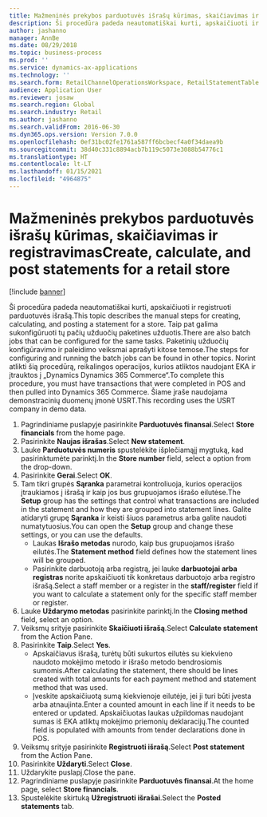 ```yaml
---
title: Mažmeninės prekybos parduotuvės išrašų kūrimas, skaičiavimas ir registravimas
description: Ši procedūra padeda neautomatiškai kurti, apskaičiuoti ir registruoti parduotuvės išrašą.
author: jashanno
manager: AnnBe
ms.date: 08/29/2018
ms.topic: business-process
ms.prod: ''
ms.service: dynamics-ax-applications
ms.technology: ''
ms.search.form: RetailChannelOperationsWorkspace, RetailStatementTable
audience: Application User
ms.reviewer: josaw
ms.search.region: Global
ms.search.industry: Retail
ms.author: jashanno
ms.search.validFrom: 2016-06-30
ms.dyn365.ops.version: Version 7.0.0
ms.openlocfilehash: 0ef31bc02fe1761a587ff6bcbecf4a0f34daea9b
ms.sourcegitcommit: 38d40c331c8894acb7b119c5073e3088b54776c1
ms.translationtype: HT
ms.contentlocale: lt-LT
ms.lasthandoff: 01/15/2021
ms.locfileid: "4964875"
---
```

# <a name="create-calculate-and-post-statements-for-a-retail-store"></a><span data-ttu-id="148c9-103">Mažmeninės prekybos parduotuvės išrašų kūrimas, skaičiavimas ir registravimas</span><span class="sxs-lookup"><span data-stu-id="148c9-103">Create, calculate, and post statements for a retail store</span></span>

[!include [banner](../includes/banner.md)]

<span data-ttu-id="148c9-104">Ši procedūra padeda neautomatiškai kurti, apskaičiuoti ir registruoti parduotuvės išrašą.</span><span class="sxs-lookup"><span data-stu-id="148c9-104">This topic describes the manual steps for creating, calculating, and posting a statement for a store.</span></span> <span data-ttu-id="148c9-105">Taip pat galima sukonfigūruoti tų pačių užduočių paketines užduotis.</span><span class="sxs-lookup"><span data-stu-id="148c9-105">There are also batch jobs that can be configured for the same tasks.</span></span> <span data-ttu-id="148c9-106">Paketinių užduočių konfigūravimo ir paleidimo veiksmai aprašyti kitose temose.</span><span class="sxs-lookup"><span data-stu-id="148c9-106">The steps for configuring and running the batch jobs can be found in other topics.</span></span> <span data-ttu-id="148c9-107">Norint atlikti šią procedūrą, reikalingos operacijos, kurios atliktos naudojant EKA ir įtrauktos į „Dynamics Dynamics 365 Commerce“.</span><span class="sxs-lookup"><span data-stu-id="148c9-107">To complete this procedure, you must have transactions that were completed in POS and then pulled into Dynamics 365 Commerce.</span></span> <span data-ttu-id="148c9-108">Šiame įraše naudojama demonstracinių duomenų įmonė USRT.</span><span class="sxs-lookup"><span data-stu-id="148c9-108">This recording uses the USRT company in demo data.</span></span>

1. <span data-ttu-id="148c9-109">Pagrindiniame puslapyje pasirinkite **Parduotuvės finansai**.</span><span class="sxs-lookup"><span data-stu-id="148c9-109">Select **Store financials** from the home page.</span></span>
2. <span data-ttu-id="148c9-110">Pasirinkite **Naujas išrašas**.</span><span class="sxs-lookup"><span data-stu-id="148c9-110">Select **New statement**.</span></span>
3. <span data-ttu-id="148c9-111">Lauke **Parduotuvės numeris** spustelėkite išplečiamąjį mygtuką, kad pasirinktumėte parinktį.</span><span class="sxs-lookup"><span data-stu-id="148c9-111">In the **Store number** field, select a option from the drop-down.</span></span>
4. <span data-ttu-id="148c9-112">Pasirinkite **Gerai**.</span><span class="sxs-lookup"><span data-stu-id="148c9-112">Select **OK**.</span></span>
5. <span data-ttu-id="148c9-113">Tam tikri grupės **Sąranka** parametrai kontroliuoja, kurios operacijos įtraukiamos į išrašą ir kaip jos bus grupuojamos išrašo eilutėse.</span><span class="sxs-lookup"><span data-stu-id="148c9-113">The **Setup** group has the settings that control what transactions are included in the statement and how they are grouped into statement lines.</span></span> <span data-ttu-id="148c9-114">Galite atidaryti grupę **Sąranka** ir keisti šiuos parametrus arba galite naudoti numatytuosius.</span><span class="sxs-lookup"><span data-stu-id="148c9-114">You can open the **Setup** group and change these settings, or you can use the defaults.</span></span>  
    - <span data-ttu-id="148c9-115">Laukas **Išrašo metodas** nurodo, kaip bus grupuojamos išrašo eilutės.</span><span class="sxs-lookup"><span data-stu-id="148c9-115">The **Statement method** field defines how the statement lines will be grouped.</span></span>  
    - <span data-ttu-id="148c9-116">Pasirinkite darbuotoją arba registrą, jei lauke **darbuotojai arba registras** norite apskaičiuoti tik konkretaus darbuotojo arba registro išrašą.</span><span class="sxs-lookup"><span data-stu-id="148c9-116">Select a staff member or a register in the **staff/register** field if you want to calculate a statement only for the specific staff member or register.</span></span>  
6. <span data-ttu-id="148c9-117">Lauke **Uždarymo metodas** pasirinkite parinktį.</span><span class="sxs-lookup"><span data-stu-id="148c9-117">In the **Closing method** field, select an option.</span></span>
7. <span data-ttu-id="148c9-118">Veiksmų srityje pasirinkite **Skaičiuoti išrašą**.</span><span class="sxs-lookup"><span data-stu-id="148c9-118">Select **Calculate statement** from the Action Pane.</span></span>
8. <span data-ttu-id="148c9-119">Pasirinkite **Taip**.</span><span class="sxs-lookup"><span data-stu-id="148c9-119">Select **Yes**.</span></span>
    - <span data-ttu-id="148c9-120">Apskaičiavus išrašą, turėtų būti sukurtos eilutės su kiekvieno naudoto mokėjimo metodo ir išrašo metodo bendrosiomis sumomis.</span><span class="sxs-lookup"><span data-stu-id="148c9-120">After calculating the statement, there should be lines created with total amounts for each payment method and statement method that was used.</span></span>  
    - <span data-ttu-id="148c9-121">Įveskite apskaičiuotą sumą kiekvienoje eilutėje, jei ji turi būti įvesta arba atnaujinta.</span><span class="sxs-lookup"><span data-stu-id="148c9-121">Enter a counted amount in each line if it needs to be entered or updated.</span></span> <span data-ttu-id="148c9-122">Apskaičiuotas laukas užpildomas naudojant sumas iš EKA atliktų mokėjimo priemonių deklaracijų.</span><span class="sxs-lookup"><span data-stu-id="148c9-122">The counted field is populated with amounts from tender declarations done in POS.</span></span>  
9. <span data-ttu-id="148c9-123">Veiksmų srityje pasirinkite **Registruoti išrašą**.</span><span class="sxs-lookup"><span data-stu-id="148c9-123">Select **Post statement** from the Action Pane.</span></span>
10. <span data-ttu-id="148c9-124">Pasirinkite **Uždaryti**.</span><span class="sxs-lookup"><span data-stu-id="148c9-124">Select **Close**.</span></span>
11. <span data-ttu-id="148c9-125">Uždarykite puslapį.</span><span class="sxs-lookup"><span data-stu-id="148c9-125">Close the pane.</span></span>
12. <span data-ttu-id="148c9-126">Pagrindiniame puslapyje pasirinkite **Parduotuvės finansai**.</span><span class="sxs-lookup"><span data-stu-id="148c9-126">At the home page, select **Store financials**.</span></span>
13. <span data-ttu-id="148c9-127">Spustelėkite skirtuką **Užregistruoti išrašai**.</span><span class="sxs-lookup"><span data-stu-id="148c9-127">Select the **Posted statements** tab.</span></span>


